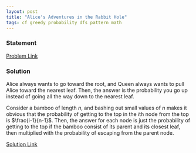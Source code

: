 ```yaml
---
layout: post
title: "Alice's Adventures in the Rabbit Hole"
tags: cf greedy probability dfs pattern math
---
```


### Statement 

[Problem Link](https://codeforces.com/contest/2028/problem/E)

### Solution

Alice always wants to go toward the root, and Queen always wants to pull Alice toward the nearest leaf. Then, the answer is the probability you go up instead of going all the way down to the nearest leaf.

Consider a bamboo of length $n$, and bashing out small values of $n$ makes it obvious that the probability of getting to the top in the $i$th node from the top is $\frac{i-1}{n-1}$. Then, the answer for each node is just the probability of getting to the top if the bamboo consist of its parent and its closest leaf, then multiplied with the probability of escaping from the parent node.

[Solution Link](https://codeforces.com/contest/2028/submission/300214380)